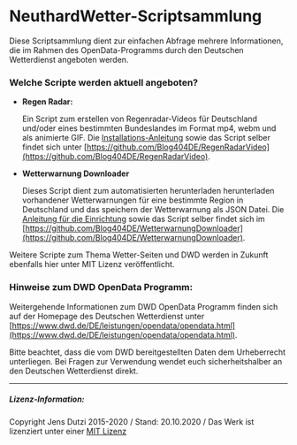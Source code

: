 # NeuthardWetter-Scriptsammlung

Diese Scriptsammlung dient zur einfachen Abfrage mehrere Informationen, die im Rahmen des OpenData-Programms durch den Deutschen Wetterdienst angeboten werden.

### Welche Scripte werden aktuell angeboten?

- **Regen Radar:**

    Ein Script zum erstellen von Regenradar-Videos für Deutschland und/oder eines bestimmten Bundeslandes im Format mp4, webm und als animierte GIF. Die [Installations-Anleitung](https://github.com/Blog404DE/RegenRadarVideo/blob/master/README.md) sowie das Script selber findet sich unter [https://github.com/Blog404DE/RegenRadarVideo](https://github.com/Blog404DE/RegenRadarVideo).

- **Wetterwarnung Downloader**

    Dieses Script dient zum automatisierten herunterladen herunterladen vorhandener Wetterwarnungen für eine bestimmte Region in Deutschland und das speichern der Wetterwarnung als JSON Datei. Die [Anleitung für die Einrichtung](https://github.com/Blog404DE/WetterwarnungDownloader/blob/master/README.md) sowie das Script selber findet sich im [https://github.com/Blog404DE/WetterwarnungDownloader](https://github.com/Blog404DE/WetterwarnungDownloader).

Weitere Scripte zum Thema Wetter-Seiten und DWD werden in Zukunft ebenfalls hier unter MIT Lizenz veröffentlicht.

### Hinweise zum DWD OpenData Programm:

Weitergehende Informationen zum DWD OpenData Programm finden sich auf der Homepage des Deutschen Wetterdienst unter [https://www.dwd.de/DE/leistungen/opendata/opendata.html](https://www.dwd.de/DE/leistungen/opendata/opendata.html).

Bitte beachtet, dass die vom DWD bereitgestellten Daten dem Urheberrecht unterliegen. Bei Fragen zur Verwendung wendet euch sicherheitshalber an den Deutschen Wetterdienst direkt.

---
##### Lizenz-Information:

Copyright Jens Dutzi 2015-2020 / Stand: 20.10.2020 / Das Werk ist lizenziert unter einer [MIT Lizenz](http://opensource.org/licenses/mit-license.php)

